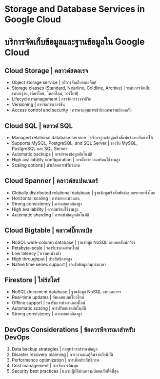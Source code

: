 # Storage and Database Services in Google Cloud
# บริการจัดเก็บข้อมูลและฐานข้อมูลใน Google Cloud

## Cloud Storage | คลาวด์สตอเรจ
- Object storage service | บริการจัดเก็บออบเจ็กต์
- Storage classes (Standard, Nearline, Coldline, Archive) | ระดับการจัดเก็บ (มาตรฐาน, เนียร์ไลน์, โคลด์ไลน์, อาร์ไคฟ์)
- Lifecycle management | การจัดการวงจรชีวิต
- Versioning | การจัดการเวอร์ชัน
- Access control and security | การควบคุมการเข้าถึงและความปลอดภัย

## Cloud SQL | คลาวด์ SQL
- Managed relational database service | บริการฐานข้อมูลเชิงสัมพันธ์แบบจัดการให้
- Supports MySQL, PostgreSQL, and SQL Server | รองรับ MySQL, PostgreSQL และ SQL Server
- Automatic backups | การสำรองข้อมูลอัตโนมัติ
- High availability configuration | การตั้งค่าความพร้อมใช้งานสูง
- Scaling options | ตัวเลือกการปรับขนาด

## Cloud Spanner | คลาวด์สแปนเนอร์
- Globally distributed relational database | ฐานข้อมูลเชิงสัมพันธ์แบบกระจายทั่วโลก
- Horizontal scaling | การขยายแนวนอน
- Strong consistency | ความสอดคล้องสูง
- High availability | ความพร้อมใช้งานสูง
- Automatic sharding | การแบ่งข้อมูลอัตโนมัติ

## Cloud Bigtable | คลาวด์บิ๊กเทเบิล
- NoSQL wide-column database | ฐานข้อมูล NoSQL แบบคอลัมน์กว้าง
- Petabyte-scale | รองรับขนาดเพตาไบต์
- Low latency | ความหน่วงต่ำ
- High throughput | ประสิทธิภาพสูง
- Native time series support | รองรับข้อมูลอนุกรมเวลา

## Firestore | ไฟร์สโตร์
- NoSQL document database | ฐานข้อมูล NoSQL แบบเอกสาร
- Real-time updates | อัพเดทแบบเรียลไทม์
- Offline support | รองรับการทำงานออฟไลน์
- Automatic scaling | การปรับขนาดอัตโนมัติ
- Strong consistency | ความสอดคล้องสูง

## DevOps Considerations | ข้อควรพิจารณาสำหรับ DevOps
1. Data backup strategies | กลยุทธ์การสำรองข้อมูล
2. Disaster recovery planning | การวางแผนกู้คืนจากภัยพิบัติ
3. Performance optimization | การเพิ่มประสิทธิภาพ
4. Cost management | การจัดการต้นทุน
5. Security best practices | แนวปฏิบัติด้านความปลอดภัยที่ดีที่สุด
